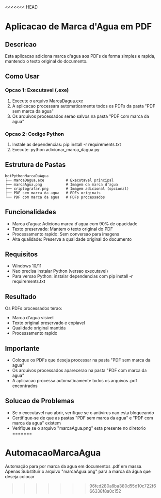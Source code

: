 <<<<<<< HEAD
# Aplicacao de Marca d'Agua em PDF

## Descricao
Esta aplicacao adiciona marca d'agua aos PDFs de forma simples e rapida, mantendo o texto original do documento.

## Como Usar

### Opcao 1: Executavel (.exe)
1. Execute o arquivo MarcaDagua.exe
2. A aplicacao processara automaticamente todos os PDFs da pasta "PDF sem marca da agua"
3. Os arquivos processados serao salvos na pasta "PDF com marca da agua"

### Opcao 2: Codigo Python
1. Instale as dependencias: pip install -r requirements.txt
2. Execute: python adicionar_marca_dagua.py

## Estrutura de Pastas
```
botPythonMarcaDaAgua
├── MarcaDagua.exe          # Executavel principal
├── marcaAgua.png           # Imagem da marca d'agua
├── criptografar.png        # Imagem adicional (opcional)
├── PDF sem marca da agua   # PDFs originais
└── PDF com marca da agua   # PDFs processados
```

## Funcionalidades
- Marca d'agua: Adiciona marca d'agua com 90% de opacidade
- Texto preservado: Mantem o texto original do PDF
- Processamento rapido: Sem conversao para imagens
- Alta qualidade: Preserva a qualidade original do documento

## Requisitos
- Windows 10/11
- Nao precisa instalar Python (versao executavel)
- Para versao Python: instalar dependencias com pip install -r requirements.txt

## Resultado
Os PDFs processados terao:
- Marca d'agua visivel
- Texto original preservado e copiavel
- Qualidade original mantida
- Processamento rapido

## Importante
- Coloque os PDFs que deseja processar na pasta "PDF sem marca da agua"
- Os arquivos processados aparecerao na pasta "PDF com marca da agua"
- A aplicacao processa automaticamente todos os arquivos .pdf encontrados

## Solucao de Problemas
- Se o executavel nao abrir, verifique se o antivirus nao esta bloqueando
- Certifique-se de que as pastas "PDF sem marca da agua" e "PDF com marca da agua" existem
- Verifique se o arquivo "marcaAgua.png" esta presente no diretorio 
=======
# AutomacaoMarcaAgua
Automação para por marca da agua em documentos .pdf em massa. 
Apenas Substituir o arquivo "marcaAgua.png" para a marca da água que deseja colocar
>>>>>>> 96fed280a6ba380d55d10c722f666338f8a0c152
